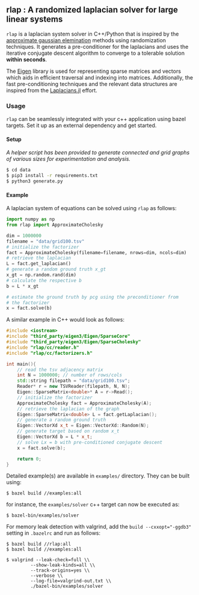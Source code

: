 ## rlap : A randomized laplacian solver for large linear systems

`rlap` is a laplacian system solver in C++/Python that is inspired by the [approximate gaussian elemination](https://arxiv.org/abs/1605.02353) methods using randomization techniques. It generates a pre-conditioner for the laplacians and uses the iterative conjugate descent algorithm to converge to a tolerable solution **within seconds**.

The [Eigen](https://eigen.tuxfamily.org/index.php?title=Main_Page) library is used for representing sparse matrices and vectors which aids in efficient traversal and indexing into matrices. Additionally, the fast pre-conditioning techniques and the relevant data structures are inspired from the [Laplacians.jl](https://github.com/danspielman/Laplacians.jl) effort.

### Usage

`rlap` can be seamlessly integrated with your c++ application using bazel targets. Set it up as an external dependency and get started.
#### Setup

_A helper script has been provided to generate connected and grid graphs of various sizes for experimentation and analysis._

```bash
$ cd data
$ pip3 install -r requirements.txt
$ python3 generate.py
```

#### Example

A laplacian system of equations can be solved using `rlap` as follows:

```python
import numpy as np
from rlap import ApproximateCholesky

dim = 1000000
filename = "data/grid100.tsv"
# initialize the factorizer
fact = ApproximateCholesky(filename=filename, nrows=dim, ncols=dim)
# retrieve the laplacian
L = fact.get_laplacian()
# generate a random ground truth x_gt
x_gt = np.random.rand(dim)
# calculate the respective b
b = L * x_gt

# estimate the ground truth by pcg using the preconditioner from
# the factorizer
x = fact.solve(b)
```

A similar example in C++ would look as follows:

```c++
#include <iostream>
#include "third_party/eigen3/Eigen/SparseCore"
#include "third_party/eigen3/Eigen/SparseCholesky"
#include "rlap/cc/reader.h"
#include "rlap/cc/factorizers.h"

int main(){
    // read the tsv adjacency matrix
    int N = 1000000; // number of rows/cols
    std::string filepath = "data/grid100.tsv";
    Reader* r = new TSVReader(filepath, N, N);
    Eigen::SparseMatrix<double>* A = r->Read();
    // initialize the factorizer
    ApproximateCholesky fact = ApproximateCholesky(A);
    // retrieve the laplacian of the graph
    Eigen::SparseMatrix<double> L = fact.getLaplacian();
    // generate a random ground truth
    Eigen::VectorXd x_t = Eigen::VectorXd::Random(N);
	// generate target based on random x_t
	Eigen::VectorXd b = L * x_t;
    // solve Lx = b with pre-conditioned conjugate descent
    x = fact.solve(b);

    return 0;
}

```

Detailed example(s) are available in `examples/` directory. They can be built using:
```
$ bazel build //examples:all
```

for instance, the `examples/solver` c++ target can now be executed as:
```
$ bazel-bin/examples/solver
```

For memory leak detection with valgrind, add the `build --cxxopt="-ggdb3"` setting in `.bazelrc` and run as follows:

```
$ bazel build //rlap:all
$ bazel build //examples:all

$ valgrind --leak-check=full \\
         --show-leak-kinds=all \\
         --track-origins=yes \\
         --verbose \\
         --log-file=valgrind-out.txt \\
         ./bazel-bin/examples/solver
```

